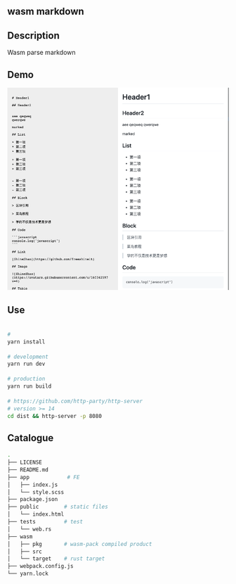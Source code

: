 ## wasm markdown

## Description

Wasm parse markdown


## Demo

![demo](./demo.png)

## Use

```bash

#
yarn install

# development
yarn run dev

# production
yarn run build

# https://github.com/http-party/http-server
# version >= 14
cd dist && http-server -p 8080

```

## Catalogue

```bash
.
├── LICENSE
├── README.md
├── app            # FE
│   ├── index.js
│   └── style.scss
├── package.json
├── public        # static files
│   └── index.html
├── tests         # test
│   └── web.rs  
├── wasm  
│   ├── pkg       # wasm-pack compiled product
│   ├── src
│   └── target    # rust target
├── webpack.config.js
└── yarn.lock
```